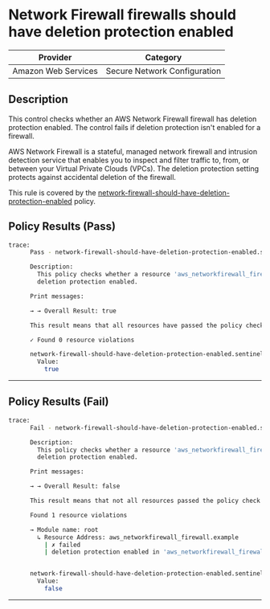 # Network Firewall firewalls should have deletion protection enabled

| Provider            | Category                                         |
|---------------------|--------------------------------------------------|
| Amazon Web Services | Secure Network Configuration                     |

## Description

This control checks whether an AWS Network Firewall firewall has deletion protection enabled. The control fails if deletion protection isn't enabled for a firewall.

AWS Network Firewall is a stateful, managed network firewall and intrusion detection service that enables you to inspect and filter traffic to, from, or between your Virtual Private Clouds (VPCs). The deletion protection setting protects against accidental deletion of the firewall.

This rule is covered by the [network-firewall-should-have-deletion-protection-enabled](../../policies/network-firewall/network-firewall-should-have-deletion-protection-enabled.sentinel) policy.

## Policy Results (Pass)
```bash
trace:
      Pass - network-firewall-should-have-deletion-protection-enabled.sentinel

      Description:
        This policy checks whether a resource 'aws_networkfirewall_firewall' has
        deletion protection enabled.

      Print messages:

      → → Overall Result: true

      This result means that all resources have passed the policy check for the policy network-firewall-should-have-deletion-protection-enabled.

      ✓ Found 0 resource violations

      network-firewall-should-have-deletion-protection-enabled.sentinel:46:1 - Rule "main"
        Value:
          true
```

---

## Policy Results (Fail)
```bash
trace:
      Fail - network-firewall-should-have-deletion-protection-enabled.sentinel

      Description:
        This policy checks whether a resource 'aws_networkfirewall_firewall' has
        deletion protection enabled.

      Print messages:

      → → Overall Result: false

      This result means that not all resources passed the policy check and the protected behavior is not allowed for the policy network-firewall-should-have-deletion-protection-enabled.

      Found 1 resource violations

      → Module name: root
        ↳ Resource Address: aws_networkfirewall_firewall.example
          | ✗ failed
          | deletion protection enabled in 'aws_networkfirewall_firewall'. Refer to https://docs.aws.amazon.com/securityhub/latest/userguide/networkfirewall-controls.html#networkfirewall-9 for more details.


      network-firewall-should-have-deletion-protection-enabled.sentinel:46:1 - Rule "main"
        Value:
          false
```

---